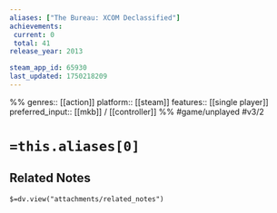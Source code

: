```yaml
---
aliases: ["The Bureau: XCOM Declassified"]
achievements:
 current: 0
 total: 41
release_year: 2013

steam_app_id: 65930
last_updated: 1750218209
---
```

%%
genres:: [[action]]
platform:: [[steam]]
features:: [[single player]]
preferred_input:: [[mkb]] / [[controller]]
%%
#game/unplayed
#v3/2

# `=this.aliases[0]`
## Related Notes
`$=dv.view("attachments/related_notes")`